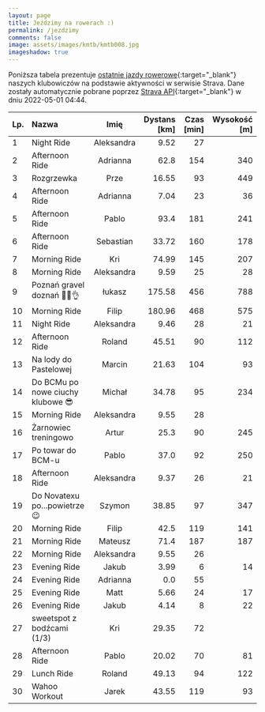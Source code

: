 ```yaml
---
layout: page
title: Jeździmy na rowerach :)
permalink: /jezdzimy
comments: false
image: assets/images/kmtb/kmtb008.jpg
imageshadow: true
---
```


Poniższa tabela prezentuje [ostatnie jazdy rowerowe](https://www.strava.com/clubs/336381){:target="_blank"} naszych klubowiczów na podstawie aktywności w serwisie Strava. Dane zostały automatycznie pobrane poprzez [Strava API](https://developers.strava.com/docs/reference/#api-Clubs-getClubActivitiesById){:target="_blank"} w dniu 2022-05-01 04:44.

Lp. | Nazwa | Imię | Dystans [km] | Czas [min] | Wysokość [m]
:--- | :--- | :---: | ---: | ---: | ---:
1|Night Ride|Aleksandra|9.52|27|
2|Afternoon Ride|Adrianna|62.8|154|340
3|Rozgrzewka |Prze|16.55|93|449
4|Afternoon Ride|Adrianna|7.04|23|36
5|Afternoon Ride|Pablo|93.4|181|241
6|Afternoon Ride|Sebastian|33.72|160|178
7|Morning Ride|Kri|74.99|145|207
8|Morning Ride|Aleksandra|9.59|25|28
9|Poznań gravel doznań 🚵‍♂️👌|łukasz|175.58|456|788
10|Morning Ride|Filip|180.96|468|575
11|Night Ride|Aleksandra|9.46|28|21
12|Afternoon Ride|Roland|45.51|90|112
13|Na lody do Pastelowej|Marcin|21.63|104|93
14|Do BCMu po nowe ciuchy klubowe 😎|Michał|34.78|95|234
15|Morning Ride|Aleksandra|9.55|28|
16|Żarnowiec treningowo|Artur|25.3|90|245
17|Po towar do BCM-u|Pablo|37.0|92|250
18|Afternoon Ride|Aleksandra|9.37|26|21
19|Do Novatexu po...powietrze 😉|Szymon|38.85|97|347
20|Morning Ride|Filip|42.5|119|141
21|Morning Ride|Mateusz|71.4|187|187
22|Morning Ride|Aleksandra|9.55|26|
23|Evening Ride|Jakub|3.99|6|14
24|Evening Ride|Adrianna|0.0|55|
25|Evening Ride|Matt|5.66|24|17
26|Evening Ride|Jakub|4.14|8|22
27|sweetspot z bodźcami (1/3) |Kri|29.35|72|
28|Afternoon Ride|Pablo|20.02|70|81
29|Lunch Ride|Roland|49.13|94|122
30|Wahoo Workout|Jarek|43.55|119|93
